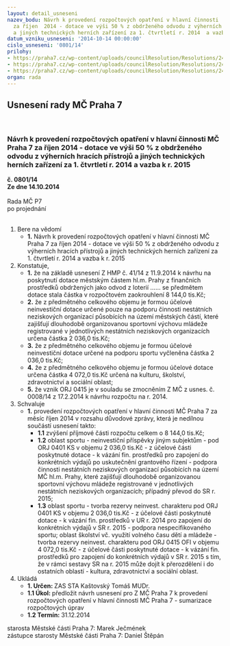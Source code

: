 ```yaml
---
layout: detail_usneseni
nazev_bodu: Návrh k provedení rozpočtových opatření v hlavní činnosti  MČ Praha 7
  za říjen  2014 - dotace ve výši 50 % z obdrženého odvodu z výherních hracích přístrojů
  a jiných technických herních zařízení za 1. čtvrtletí r. 2014  a vazba k r. 2015
datum_vzniku_usneseni: '2014-10-14 00:00:00'
cislo_usneseni: '0801/14'
prilohy:
- https://praha7.cz/wp-content/uploads/councilResolution/Resolutions/24580/47-14-p1_d%c5%afvodov%c3%a1_zpr%c3%a1va.doc
- https://praha7.cz/wp-content/uploads/councilResolution/Resolutions/24580/47-14-usnesen%c4%83%c2%ad_zastupitelstva_hmp_-_pdf_ebook-usnesen%c4%83%c2%ad_%c3%a4%c5%a5.41_14_(ve%c4%ba%c2%98ejn%c4%83%c5%a5).pdf
- https://praha7.cz/wp-content/uploads/councilResolution/Resolutions/24580/47-14-p3_pripis0001.pdf
organ: rada
---
```

<div id="ucUsn_pList" class="usn">
	<span><h2>Usnesení rady MČ Praha 7 </h2>
<br></span><div class="standBody">
<span><h3>Návrh k provedení rozpočtových opatření v hlavní činnosti  MČ Praha 7 za říjen  2014 - dotace ve výši 50 % z obdrženého odvodu z výherních hracích přístrojů a jiných technických herních zařízení za 1. čtvrtletí r. 2014  a vazba k r. 2015</h3></span><div class="center">
		<strong>č. 0801/14</strong><br>
	</div>
<div class="center">
		<strong>Ze dne 14.10.2014</strong><br><br>
	</div>Rada MČ P7<br> po projednání<br><br><ol>
<li>Bere na vědomí<ul><li>
<strong>1.</strong> Návrh k provedení rozpočtových opatření v hlavní činnosti  MČ Praha 7 za říjen  2014 - dotace ve výši 50 % z obdrženého odvodu z výherních hracích přístrojů a jiných technických herních zařízení za 1. čtvrtletí r. 2014 a vazba k r. 2015</li></ul>
</li>
<li>Konstatuje,<ul>
<li>
<strong>1.</strong> že  na základě usnesení Z HMP č. 41/14 z 11.9.2014 k návrhu na poskytnutí dotace městským částem hl.m. Prahy z finančních prostředků obdržených jako odvod z loterií  …… se předmětem dotace stala částka v rozpočtovém zaokrouhlení  8 144,0 tis.Kč;</li>
<li>
<strong>2.</strong> že z  předmětného celkového objemu je formou účelové neinvestiční dotace určené pouze na podporu činnosti nestátních neziskových organizací působících na území městských částí, které zajišťují dlouhodobě organizovanou sportovní výchovu mládeže registrované v jednotlivých nestátních neziskových organizacích určena částka 2 036,0 tis.Kč;</li>
<li>
<strong>3.</strong> že z předmětného celkového objemu je formou účelové neinvestiční dotace určené  na podporu  sportu  vyčleněna  částka   2 036,0 tis.Kč;  </li>
<li>
<strong>4.</strong> že z  předmětného celkového  objemu je formou účelové  dotace určena částka 4 072,0 tis.Kč určená na kulturu, školství, zdravotnictví a sociální oblast; </li>
<li>
<strong>5.</strong> že vznik ORJ 0415 je v souladu se zmocněním Z MČ z usnes. č. 0008/14 z 17.2.2014 k návrhu rozpočtu na r. 2014.</li>
</ul>
</li>
<li>Schvaluje<ul><li>
<strong>1.</strong> provedení rozpočtových opatření v hlavní činnosti MČ Praha 7 za měsíc říjen 2014  v rozsahu důvodové zprávy, která je nedílnou součástí usnesení  takto:<ul>
<li>
<strong>1.1</strong> zvýšení příjmové části rozpočtu  celkem o 8 144,0  tis.Kč;</li>
<li>
<strong>1.2</strong> oblast sportu - neinvestiční příspěvky jiným subjektům -  pod ORJ 0401 KS v objemu 2 036,0 tis.Kč  - z  účelové části poskytnuté dotace  -  k vázání fin. prostředků pro zapojení do konkrétních výdajů po uskutečnění grantového řízení - podpora činnosti nestátních neziskových organizací působících na území MČ hl.m. Prahy, které zajišťují dlouhodobě organizovanou sportovní výchovu mládeže registrované v jednotlivých nestátních neziskových organizacích; případný převod do SR r. 2015;</li>
<li>
<strong>1.3</strong> oblast sportu - tvorba rezervy neinvest. charakteru pod ORJ 0401 KS v objemu 2 036,0  tis.Kč  - z  účelové části poskytnuté dotace  -  k vázání fin. prostředků v UR r. 2014 pro zapojení do konkrétních výdajů v SR r. 2015 - podpora nespecifikovaného sportu;  oblast školství vč. využití volného času dětí a mládeže - tvorba rezervy neinvest. charakteru pod ORJ 0415 OFI v objemu  4 072,0 tis.Kč -  z  účelové části poskytnuté dotace  -  k vázání fin. prostředků pro zapojení do konkrétních výdajů v SR r. 2015 s tím, že v rámci sestavy SR na r. 2015 může dojít k přerozdělení i do ostatních oblastí - kultura, zdravotnictví a sociální oblast. </li>
</ul>
</li></ul>
</li>
<li>Ukládá<ul>
<li>
<strong>1. Určen: </strong>ZAS STA Kaštovský Tomáš MUDr.</li>
<li>
<strong>1.1 Úkol: </strong>předložit návrh usnesení pro Z MČ Praha 7 k provedení rozpočtových opatření v hlavní činnosti MČ Praha 7 - sumarizace rozpočtových úprav </li>
<li>
<strong>1.2 Termín: </strong>31.12.2014</li>
</ul>
</li>
</ol>starosta Městské části Praha 7: Marek Ječmének<br>zástupce starosty Městské části Praha 7: Daniel Štěpán 
</div>
</div>